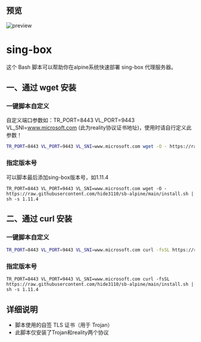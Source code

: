 ## 预览

![preview](预览.png)

# sing-box

这个 Bash 脚本可以帮助你在alpine系统快速部署 sing-box 代理服务器。

## 一、通过 wget 安装
### 一键脚本自定义
自定义端口参数如：TR_PORT=8443 VL_PORT=9443 VL_SNI=www.microsoft.com (此为reality协议证书地址)，使用时请自行定义此参数！
```bash
TR_PORT=8443 VL_PORT=9443 VL_SNI=www.microsoft.com wget -O - https://raw.githubusercontent.com/hide3110/sb-alpine/main/install.sh | sh
```
### 指定版本号
可以脚本最后添加sing-box版本号，如1.11.4
```
TR_PORT=8443 VL_PORT=9443 VL_SNI=www.microsoft.com wget -O - https://raw.githubusercontent.com/hide3110/sb-alpine/main/install.sh | sh -s 1.11.4
```

## 二、通过 curl 安装
### 一键脚本自定义
```bash
TR_PORT=8443 VL_PORT=9443 VL_SNI=www.microsoft.com curl -fsSL https://raw.githubusercontent.com/hide3110/sb-alpine/main/install.sh | sh
```
### 指定版本号
```
TR_PORT=8443 VL_PORT=9443 VL_SNI=www.microsoft.com curl -fsSL https://raw.githubusercontent.com/hide3110/sb-alpine/main/install.sh | sh -s 1.11.4
```


## 详细说明

- 脚本使用的自签 TLS 证书（用于 Trojan）
- 此脚本仅安装了Trojan和reality两个协议


